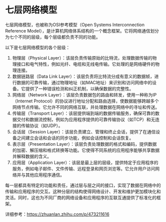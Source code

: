 # 七层网络模型
七层网络模型，也被称为OSI参考模型（Open Systems Interconnection Reference Model），是计算机网络体系结构的一个概念框架。它将网络通信划分为七个不同的层级，每个层级都负责不同的功能。

以下是七层网络模型的各个层级：
1. 物理层（Physical Layer）：该层负责传输原始的比特流，处理数据传输的物理接口和电气特性，例如光纤、电缆和无线电传输。它处理的是网络硬件的物理连接。
2. 数据链路层（Data Link Layer）：该层负责将比特流分成有意义的数据帧，进行数据的可靠传输，通过物理地址（如MAC地址）来识别和访问网络中的设备。它提供了一种错误检测和纠正机制，以确保数据的完整性。
3. 网络层（Network Layer）：该层负责数据包的路由和转发，使用一种称为IP（Internet Protocol）的协议进行地址分配和路由选择，使数据能够跨越多个网络节点传输。它允许不同的网络互联，并处理数据在网络中的寻址和传送。
4. 传输层（Transport Layer）：该层提供端到端的数据传输服务，确保可靠的数据交付和数据流控制，例如为应用程序提供的可靠传输协议（如TCP）和无连接的传输协议（如UDP）。
5. 会话层（Session Layer）：该层负责建立、管理和终止会话，提供了在通信设备之间建立会话和会话的同步功能，例如会话控制和会话恢复。
6. 表示层（Presentation Layer）：该层负责处理数据的格式和编码，提供数据的加密、解压缩和格式转换等功能。它使得不同系统的应用程序能够共享数据并解释数据的含义。
7. 应用层（Application Layer）：该层是最上层的层级，提供特定于应用程序的服务，例如电子邮件、文件传输、远程登录和网页浏览等。它允许用户访问网络并与其他应用程序通信。

每一层都具有特定的功能和责任，通过层与层之间的接口，实现了数据在网络中的传输和应用程序的交互。这种分层的结构使得网络设计、开发和维护更加模块化和灵活。同时，这也为不同厂商的网络设备和应用程序的互联互通提供了标准化的框架。

详细参考：https://zhuanlan.zhihu.com/p/473211616